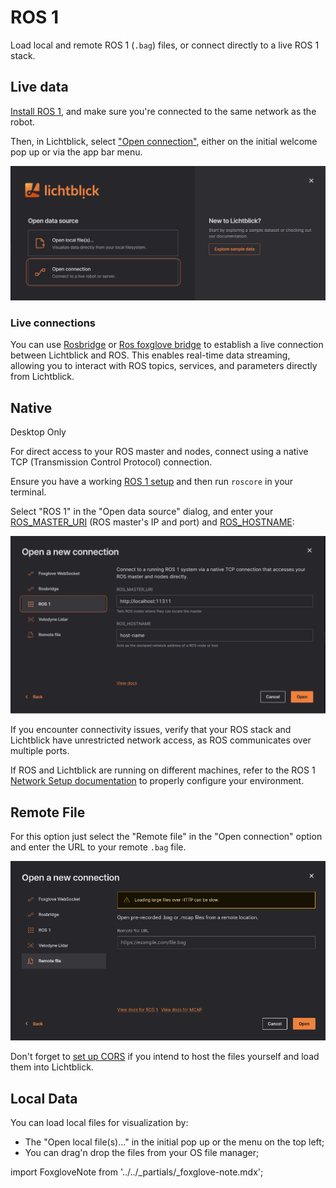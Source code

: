 # ROS 1

Load local and remote ROS 1 (`.bag`) files, or connect directly to a live ROS 1 stack.

## Live data

[Install ROS 1](https://wiki.ros.org/ROS/Installation), and make sure you're connected to the same network as the robot.

Then, in Lichtblick, select ["Open connection"](./introduction.md), either on the initial welcome pop up or via the app bar menu.

![open-connection](images/open-connection.png)

### Live connections

You can use [Rosbridge](../connecting-to-data/rosbridge.md) or [Ros foxglove bridge](https://docs.foxglove.dev/docs/connecting-to-data/ros-foxglove-bridge) to establish a live connection between Lichtblick and ROS. This enables real-time data streaming, allowing you to interact with ROS topics, services, and parameters directly from Lichtblick.

## Native

<div class="warning">
Desktop Only
</div>

For direct access to your ROS master and nodes, connect using a native TCP (Transmission Control Protocol) connection.

Ensure you have a working [ROS 1 setup](https://wiki.ros.org/ROS/Installation) and then run `roscore` in your terminal.

Select "ROS 1" in the "Open data source" dialog, and enter your [ROS_MASTER_URI](https://wiki.ros.org/ROS/EnvironmentVariables#ROS_MASTER_URI) (ROS master's IP and port) and [ROS_HOSTNAME](https://wiki.ros.org/ROS/EnvironmentVariables#ROS_IP.2FROS_HOSTNAME):

![connect-to-ros1](images/connect-to-ros1.png)

If you encounter connectivity issues, verify that your ROS stack and Lichtblick have unrestricted network access, as ROS communicates over multiple ports.

If ROS and Lichtblick are running on different machines, refer to the ROS 1 [Network Setup documentation](https://wiki.ros.org/ROS/NetworkSetup) to properly configure your environment.

## Remote File

For this option just select the "Remote file" in the "Open connection" option and enter the URL to your remote `.bag` file.

![open-remote-file](images/open-remote-file.png)

Don't forget to [set up CORS](../connecting-to-data/live-data.html#cross-origin-resource-sharing-cors-setup) if you intend to host the files yourself and load them into Lichtblick.

## Local Data

You can load local files for visualization by:

- The "Open local file(s)..." in the initial pop up or the menu on the top left;
- You can drag'n drop the files from your OS file manager;

import FoxgloveNote from '../../\_partials/\_foxglove-note.mdx';

<FoxgloveNote />
